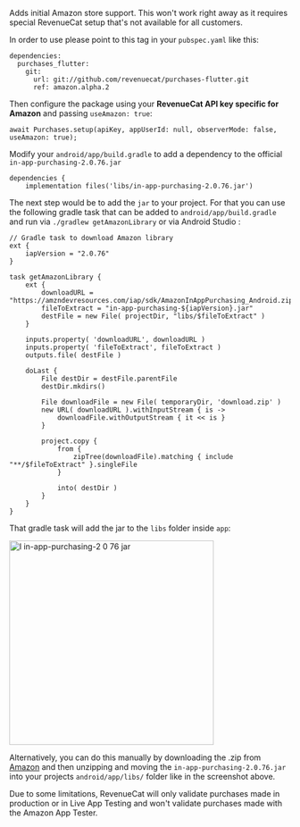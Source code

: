 Adds initial Amazon store support. This won't work right away as it requires special RevenueCat setup that's not available for all customers.

In order to use please point to this tag in your `pubspec.yaml` like this:

```
dependencies:
  purchases_flutter:
    git:
      url: git://github.com/revenuecat/purchases-flutter.git
      ref: amazon.alpha.2
```

Then configure the package using your **RevenueCat API key specific for Amazon** and passing `useAmazon: true`:

```
await Purchases.setup(apiKey, appUserId: null, observerMode: false, useAmazon: true);
```

Modify your `android/app/build.gradle` to add a dependency to the official `in-app-purchasing-2.0.76.jar`

```
dependencies {
    implementation files('libs/in-app-purchasing-2.0.76.jar')
```

The next step would be to add the `jar` to your project. For that you can use the following gradle task that can be added to `android/app/build.gradle` and run via `./gradlew getAmazonLibrary` or via Android Studio :

```
// Gradle task to download Amazon library
ext {
    iapVersion = "2.0.76"
}

task getAmazonLibrary {
    ext {
        downloadURL = "https://amzndevresources.com/iap/sdk/AmazonInAppPurchasing_Android.zip"
        fileToExtract = "in-app-purchasing-${iapVersion}.jar"
        destFile = new File( projectDir, "libs/$fileToExtract" )
    }

    inputs.property( 'downloadURL', downloadURL )
    inputs.property( 'fileToExtract', fileToExtract )
    outputs.file( destFile )

    doLast {
        File destDir = destFile.parentFile
        destDir.mkdirs()

        File downloadFile = new File( temporaryDir, 'download.zip' )
        new URL( downloadURL ).withInputStream { is ->
            downloadFile.withOutputStream { it << is }
        }

        project.copy {
            from {
                zipTree(downloadFile).matching { include "**/$fileToExtract" }.singleFile
            }

            into( destDir )
        }
    }
}
```

That gradle task will add the jar to the `libs` folder inside `app`:

<img width="366" alt="I in-app-purchasing-2 0 76 jar" src="https://user-images.githubusercontent.com/664544/127639109-e8b04a7e-2501-45ee-beca-d778ecab58a0.png">


Alternatively, you can do this manually by downloading the .zip from [Amazon](https://amzndevresources.com/iap/sdk/AmazonInAppPurchasing_Android.zip) and then unzipping and moving the `in-app-purchasing-2.0.76.jar` into your projects `android/app/libs/` folder like in the screenshot above.

Due to some limitations, RevenueCat will only validate purchases made in production or in Live App Testing and won't validate purchases made with the Amazon App Tester.
